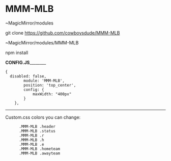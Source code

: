 # MMM-MLB
~MagicMirror/modules

git clone https://github.com/cowboysdude/MMM-MLB

~MagicMirror/modules/MMM-MLB

npm install

______________CONFIG.JS______________________

    {
      disabled: false,
			module: 'MMM-MLB',
			position: 'top_center',
			config: {
				maxWidth: "400px"
			}
		},
 ___________________________________________
 
 Custom.css colors you can change:
 
    
          .MMM-MLB .header 
          .MMM-MLB .status 
          .MMM-MLB .r 
          .MMM-MLB .h 
          .MMM-MLB .e 
          .MMM-MLB .hometeam 
          .MMM-MLB .awayteam 
    
